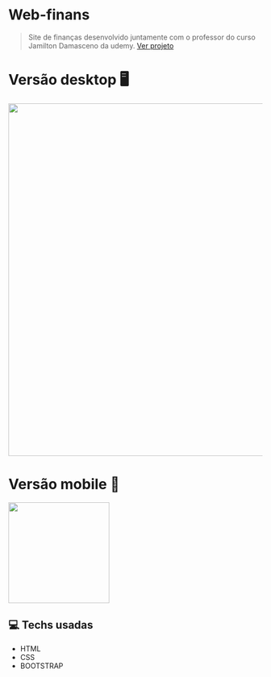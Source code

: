 # Web-finans
> Site  de finanças desenvolvido juntamente com o professor do curso Jamilton Damasceno da udemy.
<a href="#">Ver projeto</a>

# Versão desktop 🖥
<div>
<img src="https://user-images.githubusercontent.com/80475676/196192315-cc88a76b-69ce-4c0e-b856-9764e66971bb.png" width="700px"></img>
<div/>

# Versão mobile 📱
<div>
<img src="https://user-images.githubusercontent.com/80475676/196193172-40ef17ce-d98f-47c6-995f-f9fedaedbc6a.png" width="200px"></img>
<div/>

## 💻 Techs usadas
<ul>
  <li>HTML</li>
  <li>CSS</li>
  <li>BOOTSTRAP</li>
</ul>

